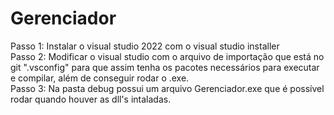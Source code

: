 # Gerenciador

Passo 1: Instalar o visual studio 2022 com o visual studio installer
<br/> 
Passo 2: Modificar o visual studio com o arquivo de importação que está no git ".vsconfig" para que assim tenha os pacotes necessários para executar e compilar, além de conseguir rodar o .exe.
<br/> 
Passo 3: Na pasta debug possui um arquivo Gerenciador.exe que é possível rodar quando houver as dll's intaladas.
